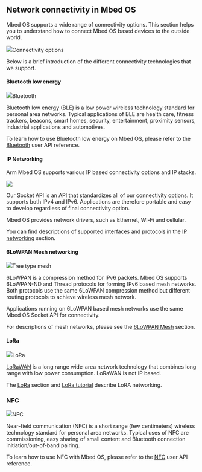 <h2 id="connectivity-tech">Network connectivity in Mbed OS</h2>

Mbed OS supports a wide range of connectivity options. This section helps you to understand how to connect Mbed OS based devices to the outside world.

<span class="images">![](https://s3-us-west-2.amazonaws.com/mbed-os-docs-images/connectivity.png)<span>Connectivity options</span></span>

Below is a brief introduction of the different connectivity technologies that we support.

#### Bluetooth low energy

<span class="images">![](https://s3-us-west-2.amazonaws.com/mbed-os-docs-images/bluetooth.png)<span>Bluetooth</span></span>

Bluetooth low energy (BLE) is a low power wireless technology standard for personal area networks. Typical applications of BLE are health care, fitness trackers, beacons, smart homes, security, entertainment, proximity sensors, industrial applications and automotives.

To learn how to use Bluetooth low energy on Mbed OS, please refer to the [Bluetooth](/docs/development/apis/ble.html) user API reference.

#### IP Networking

Arm Mbed OS supports various IP based connectivity options and IP stacks.

<span class="images">![](https://s3-us-west-2.amazonaws.com/mbed-os-docs-images/ip-networking-simple.png)</span>

Our Socket API is an API that standardizes all of our connectivity options. It supports both IPv4 and IPv6. Applications are therefore portable and easy to develop regardless of final connectivity option.

Mbed OS provides network drivers, such as Ethernet, Wi-Fi and cellular.

You can find descriptions of supported interfaces and protocols in the [IP networking](ip-networking.html) section.

#### 6LoWPAN Mesh networking

<span class="images">![](https://s3-us-west-2.amazonaws.com/mbed-os-docs-images/mesh.png)<span>Tree type mesh</span></span>

6LoWPAN is a compression method for IPv6 packets. Mbed OS supports 6LoWPAN-ND and Thread protocols for forming IPv6 based mesh networks. Both protocols use the same 6LoWPAN compression method but different routing protocols to achieve wireless mesh network.

Applications running on 6LoWPAN based mesh networks use the same Mbed OS Socket API for connectivity.

For descriptions of mesh networks, please see the [6LoWPAN Mesh](mesh-tech.html) section.

#### LoRa

<span class="images">![](https://s3-us-west-2.amazonaws.com/mbed-os-docs-images/lora.png)<span>LoRa</span></span>

[LoRaWAN](http://lora-alliance.org) is a long range wide-area network technology that combines long range with low power consumption. LoRaWAN is not IP based.

The [LoRa](lora-tech.html) section and [LoRa tutorial](/docs/development/tutorials/LoRa-tutorial.html) describe LoRA networking.

### NFC

<span class="images">![](https://s3-us-west-2.amazonaws.com/mbed-os-docs-images/n_mark.png)<span>NFC</span></span>

Near-field communication (NFC) is a short range (few centimeters) wireless technology standard for personal area networks. Typical uses of NFC are commissioning, easy sharing of small content and Bluetooth connection initiation/out-of-band pairing.

To learn how to use NFC with Mbed OS, please refer to the [NFC](/docs/development/apis/nfc.html) user API reference.
